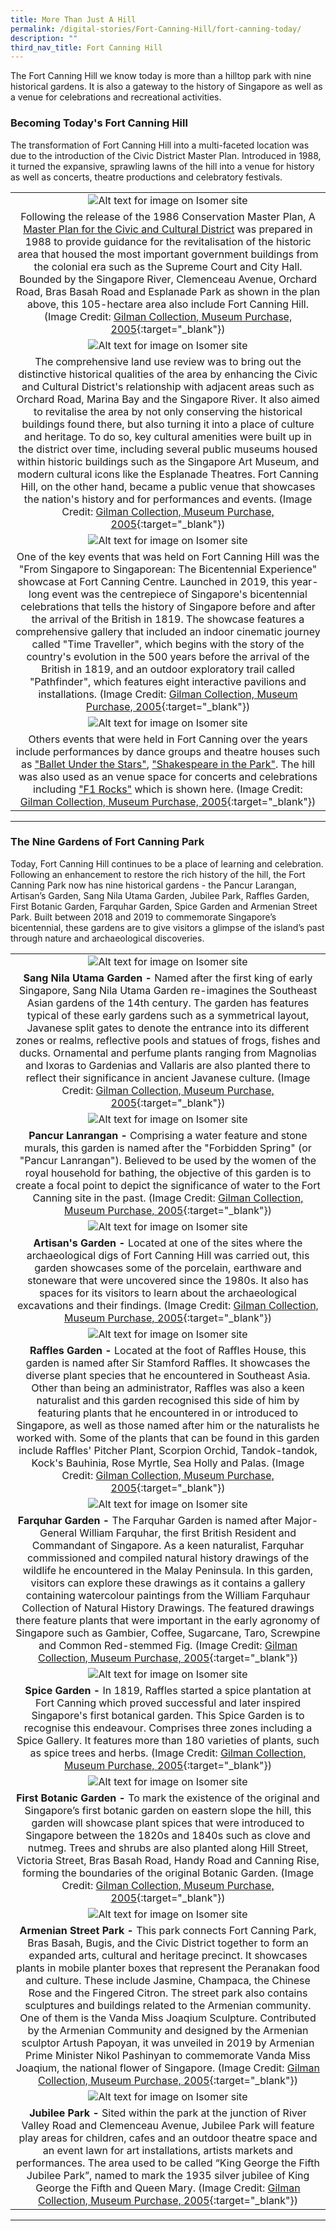 ```yaml
---
title: More Than Just A Hill
permalink: /digital-stories/Fort-Canning-Hill/fort-canning-today/
description: ""
third_nav_title: Fort Canning Hill
---
```

The Fort Canning Hill we know today is more than a hilltop park with nine historical gardens. It is also a gateway to the history of Singapore as well as a venue for celebrations and recreational activities.

### **Becoming Today's Fort Canning Hill**

The transformation of Fort Canning Hill into a multi-faceted location was due to the introduction of the Civic District Master Plan. Introduced in 1988, it turned the expansive, sprawling lawns of the hill into a venue for history as well as concerts, theatre productions and celebratory festivals.

|   | 
|:--------:| 
| ![Alt text for image on Isomer site](/images/fc-today-masterplan-1.jpg)|
| Following the release of the 1986 Conservation Master Plan, A [Master Plan for the Civic and Cultural District](https://eresources.nlb.gov.sg/printheritage/detail/33484f58-3dc7-42c7-bbbe-624f02b8a484.aspx) was prepared in 1988 to provide guidance for the revitalisation of the historic area that housed the most important government buildings from the colonial era such as the Supreme Court and City Hall. Bounded by the Singapore River, Clemenceau Avenue, Orchard Road, Bras Basah Road and Esplanade Park as shown in the plan above, this 105-hectare area also include Fort Canning Hill. (Image Credit: [Gilman Collection, Museum Purchase, 2005](https://commons.wikimedia.org/wiki/File:-Botanical_Gardens,_Calcutta-_MET_DP147416.jpg){:target="_blank"}) |
| ![Alt text for image on Isomer site](/images/fc-today-masterplan-2.jpg)|
| The comprehensive land use review was to bring out the distinctive historical qualities of the area by enhancing the Civic and Cultural District's relationship with adjacent areas such as Orchard Road, Marina Bay and the Singapore River. It also aimed to revitalise the area by not only conserving the historical buildings found there, but also turning it into a place of culture and heritage. To do so, key cultural amenities were built up in the district over time, including several public museums housed within historic buildings such as the Singapore Art Museum, and modern cultural icons like the Esplanade Theatres. Fort Canning Hill, on the other hand, became a public venue that showcases the nation's history and for performances and events. (Image Credit: [Gilman Collection, Museum Purchase, 2005](https://commons.wikimedia.org/wiki/File:-Botanical_Gardens,_Calcutta-_MET_DP147416.jpg){:target="_blank"}) |
| ![Alt text for image on Isomer site](/images/fc-today-masterplan-3.jpg)|
| One of the key events that was held on Fort Canning Hill was the "From Singapore to Singaporean: The Bicentennial Experience" showcase at Fort Canning Centre. Launched in 2019, this year-long event was the centrepiece of Singapore's bicentennial celebrations that tells the history of Singapore before and after the arrival of the British in 1819. The showcase features a comprehensive gallery that included an indoor cinematic journey called "Time Traveller", which begins with the story of the country's evolution in the 500 years before the arrival of the British in 1819, and an outdoor exploratory trail called "Pathfinder", which features eight interactive pavilions and installations. (Image Credit: [Gilman Collection, Museum Purchase, 2005](https://commons.wikimedia.org/wiki/File:-Botanical_Gardens,_Calcutta-_MET_DP147416.jpg){:target="_blank"}) |
| ![Alt text for image on Isomer site](/images/fc-today-masterplan-4.jpg)|
| Others events that were held in Fort Canning over the years include performances by dance groups and theatre houses such as ["Ballet Under the Stars"](https://eservice.nlb.gov.sg/item_holding.aspx?bid=12917894), ["Shakespeare in the Park"](https://eservice.nlb.gov.sg/item_holding.aspx?bid=200003224). The hill was also used as an venue space for concerts and celebrations including ["F1 Rocks"](https://eservice.nlb.gov.sg/item_holding.aspx?bid=202986605) which is shown here. (Image Credit: [Gilman Collection, Museum Purchase, 2005](https://commons.wikimedia.org/wiki/File:-Botanical_Gardens,_Calcutta-_MET_DP147416.jpg){:target="_blank"}) |

---

### **The Nine Gardens of Fort Canning Park**

Today, Fort Canning Hill continues to be a place of learning and celebration. Following an enhancement to restore the rich history of the hill, the Fort Canning Park now has nine historical gardens - the Pancur Larangan, Artisan’s Garden, Sang Nila Utama Garden, Jubilee Park, Raffles Garden, First Botanic Garden, Farquhar Garden, Spice Garden and Armenian Street Park. Built between 2018 and 2019 to commemorate Singapore’s bicentennial, these gardens are to give visitors a glimpse of the island’s past through nature and archaeological discoveries.

|   | 
|:--------:| 
| ![Alt text for image on Isomer site](/images/fc-today-masterplan-1.jpg)|
| **Sang Nila Utama Garden -** Named after the first king of early Singapore, Sang Nila Utama Garden re-imagines the Southeast Asian gardens of the 14th century. The garden has features typical of these early gardens such as a symmetrical layout, Javanese split gates to denote the entrance into its different zones or realms, reflective pools and statues of frogs, fishes and ducks. Ornamental and perfume plants ranging from Magnolias and Ixoras to Gardenias and Vallaris are also planted there to reflect their significance in ancient Javanese culture. (Image Credit: [Gilman Collection, Museum Purchase, 2005](https://commons.wikimedia.org/wiki/File:-Botanical_Gardens,_Calcutta-_MET_DP147416.jpg){:target="_blank"}) |
| ![Alt text for image on Isomer site](/images/fc-today-masterplan-1.jpg)|
| **Pancur Lanrangan -** Comprising a water feature and stone murals, this garden is named after the "Forbidden Spring" (or "Pancur Lanrangan"). Believed to be used by the women of the royal household for bathing, the objective of this garden is to create a focal point to depict the significance of water to the Fort Canning site in the past. (Image Credit: [Gilman Collection, Museum Purchase, 2005](https://commons.wikimedia.org/wiki/File:-Botanical_Gardens,_Calcutta-_MET_DP147416.jpg){:target="_blank"}) |
| ![Alt text for image on Isomer site](/images/fc-today-masterplan-1.jpg)|
| **Artisan's Garden -** Located at one of the sites where the archaeological digs of Fort Canning Hill was carried out, this garden showcases some of the porcelain, earthware and stoneware that were uncovered since the 1980s. It also has spaces for its visitors to learn about the archaeological excavations and their findings. (Image Credit: [Gilman Collection, Museum Purchase, 2005](https://commons.wikimedia.org/wiki/File:-Botanical_Gardens,_Calcutta-_MET_DP147416.jpg){:target="_blank"}) |
| ![Alt text for image on Isomer site](/images/fc-today-masterplan-1.jpg)|
| **Raffles Garden -** Located at the foot of Raffles House, this garden is named after Sir Stamford Raffles. It showcases the diverse plant species that he encountered in Southeast Asia. Other than being an administrator, Raffles was also a keen naturalist and this garden recognised this side of him by featuring plants that he encountered in or introduced to Singapore, as well as those named after him or the naturalists he worked with. Some of the plants that can be found in this garden include Raffles' Pitcher Plant, Scorpion Orchid, Tandok-tandok, Kock's Bauhinia, Rose Myrtle, Sea Holly and Palas. (Image Credit: [Gilman Collection, Museum Purchase, 2005](https://commons.wikimedia.org/wiki/File:-Botanical_Gardens,_Calcutta-_MET_DP147416.jpg){:target="_blank"}) |
| ![Alt text for image on Isomer site](/images/fc-today-masterplan-1.jpg)|
| **Farquhar Garden -** The Farquhar Garden is named after Major-General William Farquhar, the first British Resident and Commandant of Singapore. As a keen naturalist, Farquhar commissioned and compiled natural history drawings of the wildlife he encountered in the Malay Peninsula. In this garden, visitors can explore these drawings as it contains a gallery containing watercolour paintings from the William Farquhaur Collection of Natural History Drawings. The featured drawings there feature plants that were important in the early agronomy of Singapore such as Gambier, Coffee, Sugarcane, Taro, Screwpine and Common Red-stemmed Fig. (Image Credit: [Gilman Collection, Museum Purchase, 2005](https://commons.wikimedia.org/wiki/File:-Botanical_Gardens,_Calcutta-_MET_DP147416.jpg){:target="_blank"}) |
| ![Alt text for image on Isomer site](/images/fc-today-masterplan-1.jpg)|
| **Spice Garden -** In 1819, Raffles started a spice plantation at Fort Canning which proved successful and later inspired Singapore's first botanical garden. This Spice Garden is to recognise this endeavour. Comprises three zones including a Spice Gallery. It features more than 180 varieties of plants, such as spice trees and herbs. (Image Credit: [Gilman Collection, Museum Purchase, 2005](https://commons.wikimedia.org/wiki/File:-Botanical_Gardens,_Calcutta-_MET_DP147416.jpg){:target="_blank"}) |
| ![Alt text for image on Isomer site](/images/fc-today-masterplan-1.jpg)|
| **First Botanic Garden -** To mark the existence of the original and Singapore’s first botanic garden on eastern slope the hill, this garden will showcase plant spices that were introduced to Singapore between the 1820s and 1840s such as clove and nutmeg. Trees and shrubs are also planted along Hill Street, Victoria Street, Bras Basah Road, Handy Road and Canning Rise, forming the boundaries of the original Botanic Garden. (Image Credit: [Gilman Collection, Museum Purchase, 2005](https://commons.wikimedia.org/wiki/File:-Botanical_Gardens,_Calcutta-_MET_DP147416.jpg){:target="_blank"}) |
| ![Alt text for image on Isomer site](/images/fc-today-masterplan-1.jpg)|
| **Armenian Street Park -** This park connects Fort Canning Park, Bras Basah, Bugis, and the Civic District together to form an expanded arts, cultural and heritage precinct. It showcases plants in mobile planter boxes that represent the Peranakan food and culture. These include Jasmine, Champaca, the Chinese Rose and the Fingered Citron. The street park also contains sculptures and buildings related to the Armenian community. One of them is the Vanda Miss Joaqium Sculpture. Contributed by the Armenian Community and designed by the Armenian sculptor Artush Papoyan, it was unveiled in 2019 by Armenian Prime Minister Nikol Pashinyan to commemorate Vanda Miss Joaqium, the national flower of Singapore. (Image Credit: [Gilman Collection, Museum Purchase, 2005](https://commons.wikimedia.org/wiki/File:-Botanical_Gardens,_Calcutta-_MET_DP147416.jpg){:target="_blank"}) |
| ![Alt text for image on Isomer site](/images/fc-today-masterplan-1.jpg)|
| **Jubilee Park -** Sited within the park at the junction of River Valley Road and Clemenceau Avenue, Jubilee Park will feature play areas for children, cafes and an outdoor theatre space and an event lawn for art installations, artists markets and performances. The area used to be called “King George the Fifth Jubilee Park”, named to mark the 1935 silver jubilee of King George the Fifth and Queen Mary. (Image Credit: [Gilman Collection, Museum Purchase, 2005](https://commons.wikimedia.org/wiki/File:-Botanical_Gardens,_Calcutta-_MET_DP147416.jpg){:target="_blank"}) |

---